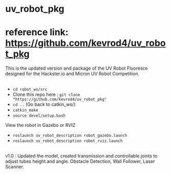 # uv_robot_pkg
# reference link: https://github.com/kevrod4/uv_robot_pkg

This is the updated version and package of the UV Robot Fluoresce designed for the Hackster.io and Micron UV Robot Competition. </br>
</br>
- `cd robot_ws/src`
-  Clone this repo here : `git clone "https://github.com/kevrod4/uv_robot_pkg"`
- `cd ..` (Go back to catkin_ws/)
- `catkin_make`
- `source devel/setup.bash`

View the robot in Gazebo or RVIZ </br>
- `roslaunch uv_robot_description robot_gazebo.launch`
- `roslaunch uv_robot_description robot_rviz.launch`
</br>
v1.0 : Updated the model, created transmission and controllable joints to adjust tubes height and angle. Obstacle Detection, Wall Follower, Laser Scanner.
